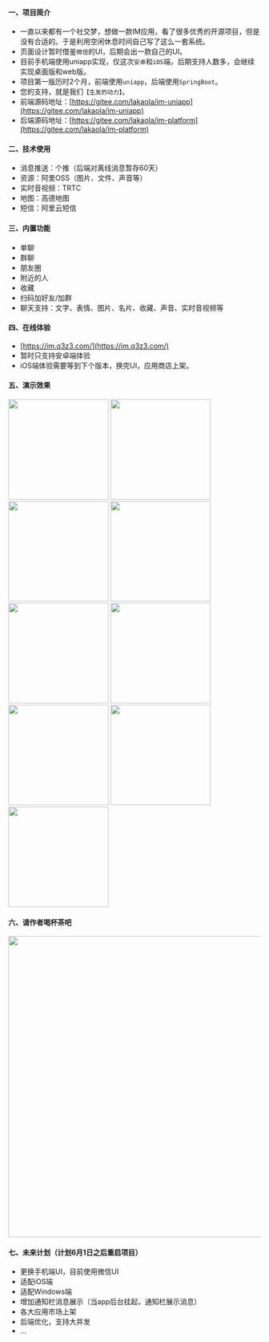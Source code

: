 #### 一、项目简介
+ 一直以来都有一个社交梦，想做一款IM应用，看了很多优秀的开源项目，但是没有合适的。于是利用空闲休息时间自己写了这么一套系统。
+ 页面设计暂时借鉴`微信`的UI，后期会出一款自己的UI。
+ 目前手机端使用uniapp实现，仅这次`安卓`和`iOS`端，后期支持人数多，会继续实现桌面版和web版。
+ 项目第一版历时2个月，前端使用`uniapp`，后端使用`SpringBoot`。
+ 您的支持，就是我们`【生发的动力】`。
+ 前端源码地址：[https://gitee.com/lakaola/im-uniapp](https://gitee.com/lakaola/im-uniapp)
+ 后端源码地址：[https://gitee.com/lakaola/im-platform](https://gitee.com/lakaola/im-platform)

#### 二、技术使用
+ 消息推送：个推（后端对离线消息暂存60天）
+ 资源：阿里OSS（图片、文件、声音等）
+ 实时音视频：TRTC
+ 地图：高德地图
+ 短信：阿里云短信

#### 三、内置功能
+ 单聊
+ 群聊
+ 朋友圈
+ 附近的人
+ 收藏
+ 扫码加好友/加群
+ 聊天支持：文字、表情、图片、名片、收藏、声音、实时音视频等

#### 四、在线体验
+ [https://im.q3z3.com/](https://im.q3z3.com/)   
+ 暂时只支持安卓端体验
+ iOS端体验需要等到下个版本，换完UI，应用商店上架。

#### 五、演示效果
<img src="https://img.alicdn.com/imgextra/i2/87413133/O1CN017NSpYx1Z0xcvYxEbO_!!87413133.jpg" width="200">
<img src="https://img.alicdn.com/imgextra/i1/87413133/O1CN01Oq8SLw1Z0xcukUdV0_!!87413133.jpg" width="200">
<img src="https://img.alicdn.com/imgextra/i2/87413133/O1CN01mD2wwN1Z0xctYYdAA_!!87413133.jpg" width="200">
<img src="https://img.alicdn.com/imgextra/i3/87413133/O1CN01bZSz2q1Z0xco96F1t_!!87413133.jpg" width="200">
<img src="https://img.alicdn.com/imgextra/i3/87413133/O1CN01Pe8G6S1Z0xcmQluDI_!!87413133.jpg" width="200">
<img src="https://img.alicdn.com/imgextra/i1/87413133/O1CN012JP8VW1Z0xccuWKzM_!!87413133.jpg" width="200">
<img src="https://img.alicdn.com/imgextra/i4/87413133/O1CN01fMUNJA1Z0xck1w0kt_!!87413133.jpg" width="200">
<img src="https://img.alicdn.com/imgextra/i3/87413133/O1CN01n8MZhZ1Z0xctYZEbM_!!87413133.jpg" width="200">
<img src="https://img.alicdn.com/imgextra/i2/87413133/O1CN017vPSbK1Z0xcqoFn8E_!!87413133.jpg" width="200">

#### 六、请作者喝杯茶吧
<img src="https://img.alicdn.com/imgextra/i3/87413133/O1CN01Ilrbqk1Z0xcwW5PsK_!!87413133.jpg" width="600">

#### 七、未来计划（计划6月1日之后重启项目）
+ 更换手机端UI，目前使用微信UI
+ 适配iOS端
+ 适配Windows端
+ 增加通知栏消息展示（当app后台挂起，通知栏展示消息）
+ 各大应用市场上架
+ 后端优化，支持大并发
+ ...




